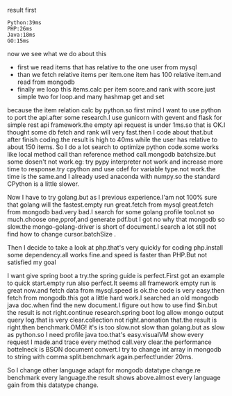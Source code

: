 result first

    Python:39ms
    PHP:26ms
    Java:18ms
    GO:15ms

now we see what we do about this

* first we read items that has relative to the one user from mysql
* than we fetch relative items per item.one item has 100 relative item.and read from mongodb
* finally we loop this items.calc per item score.and rank with score.just simple two for loop.and many hashmap get and set


because the item relation calc by python.so first mind I want to use python to port the api.after some research.I use gunicorn with gevent and flask for simple rest api framework.the empty api request is under 1ms.so that is OK.I thought some db fetch and rank will very fast.then I code about that.but after finish coding.the result is high to 40ms while the user has relative to about 150 items.
So I do a lot search to optimize python code.some works like local method call than reference method call.mongodb batchsize.but some dosen't not work.eg: try pypy interpreter not work and increase more time to response.try cpython and use cdef for variable type.not work.the time is the same.and I already used anaconda with numpy.so the standard CPython is a little slower.

Now I have to try golang.but as I previous experience.I'am not 100% sure that golang will the fastest.empty run great.fetch from mysql great.fetch from mongodb bad.very bad.I search for some golang profile tool.not so much.choose one,pprof,and generate pdf.but I got no why that mongodb so slow.the mongo-golang-driver is short of document.I search a lot still not find how to change cursor.batchSize .

Then I decide to take a look at php.that's very quickly for coding php.install some dependency.all works fine.and speed is faster than PHP.But not satisfied my goal

I want give spring boot a try.the spring guide is perfect.First got an example to quick start.empty run also perfect.It seems all framework empty run is great now.and fetch data from mysql.speed is ok.the code is very easy.then fetch from mongodb.this got a little hard work.I searched an old mongodb java doc.when find the new document.I figure out how to use find $in.but the result is not right.continue research.spring boot log allow mongo output query log.that is very clear.collection not right.anonation that.the result is right.then benchmark.OMG! it's is too slow.not slow than golang.but as slow as python.so I need profile java too.that's easy.visualVM show every request I made.and trace every method call.very clear.the performance bottelneck is BSON document convert.I try to change int array in mongodb to string with comma split.benchmark again.perfect!under 20ms.

So I change other language adapt for mongodb datatype change.re benchmark every language.the result shows above.almost every language gain from this datatype change.
